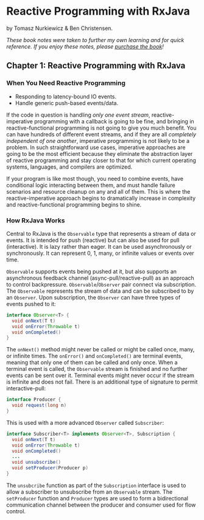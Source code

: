 # Reactive Programming with RxJava

by Tomasz Nurkiewicz & Ben Christensen.

_These book notes were taken to further my own learning and for quick reference. If you enjoy these notes, please [purchase the book](https://www.amazon.com/Reactive-Programming-RxJava-Asynchronous-Applications/dp/1491931655)!_

## Chapter 1: Reactive Programming with RxJava

### When You Need Reactive Programming

- Responding to latency-bound IO events.
- Handle generic push-based events/data.

If the code in question is handling _only one event stream_, reactive-imperative programming with a callback is going to be fine, and bringing in reactive-functional programming is not going to give you much benefit. You can have hundreds of different event streams, and if they are all _completely independent of one another_, imperative programming is not likely to be a problem. In such straightforward use cases, imperative approaches are going to be the most efficient because they eliminate the abstraction layer of reactive programming and stay closer to that for which current operating systems, languages, and compilers are optimized.

If your program is like most though, you need to combine events, have conditional logic interacting between them, and must handle failure scenarios and resource cleanup on any and all of them. This is where the reactive-imperative approach begins to dramatically increase in complexity and reactive-functional programming begins to shine.

### How RxJava Works

Central to RxJava is the `Observable` type that represents a stream of data or events. It is intended for push (reactive) but can also be used for pull (interactive). It is lazy rather than eager. It can be used asynchronously or synchronously. It can represent 0, 1, many, or infinite values or events over time.

`Observable` supports events being pushed at it, but also supports an asynchronous feedback channel (async-pull/reactive-pull) as an approach to control backpressure. `Observable`/`Observer` pair connect via subscription. The `Observable` represents the stream of data and can be subscribed to by an `Observer`. Upon subscription, the `Observer` can have three types of events pushed to it:

```java
interface Observer<T> {
  void onNext(T t)
  void onError(Throwable t)
  void onCompleted()
}
```

The `onNext()` method might never be called or might be called once, many, or infinite times. The `onError()` and `onCompleted()` are terminal events, meaning that only one of them can be called and only once. When a terminal event is called, the `Observable` stream is finished and no further events can be sent over it. Terminal events might never occur if the stream is infinite and does not fail. There is an additional type of signature to permit interactive-pull:

```java
interface Producer {
  void request(long n)
}
```

This is used with a more advanced `Observer` called `Subscriber`:

```java
interface Subscriber<T> implements Observer<T>, Subscription {
  void onNext(T t)
  void onError(Throwable t)
  void onCompleted()
  ...
  void unsubscribe()
  void setProducer(Producer p)
}
```

The `unsubcribe` function as part of the `Subscription` interface is used to allow a subscriber to unsubscribe from an `Observable` stream. The `setProducer` function and `Producer` types are used to form a bidirectional communication channel between the producer and consumer used for flow control.

